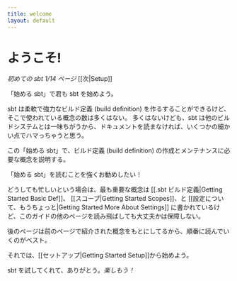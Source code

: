 ```yaml
---
title: welcome
layout: default
---
```


# ようこそ!

_初めての sbt 1/14 ページ_ [[次|Setup]]

「始める sbt」で君も sbt を始めよう。

sbt は柔軟で強力なビルド定義 (build definition) を作るすることができるけど、そこで使われている概念の数は多くはない。
多くはないけども、sbt は他のビルドシステムとは一味ちがうから、ドキュメントを読まなければ、いくつかの細かい点でハマっちゃうと思う。

この「始める sbt」で、ビルド定義 (build definition) の作成とメンテナンスに必要な概念を説明する。

「始める sbt」を読むことを強くお勧めしたい！

どうしても忙しいという場合は、最も重要な概念は
[[.sbt ビルド定義|Getting Started Basic Def]]、
[[スコープ|Getting Started Scopes]]、と
[[設定について、もうちょっと|Getting Started More About Settings]]
に書かれているけど、このガイドの他のページを読み飛ばしても大丈夫かは保障しない。

後のページは前のページで紹介された概念をもとにしてるから、順番に読んでいくのがベスト。

それでは、[[セットアップ|Getting Started Setup]]から始めよう。

sbt を試してくれて、ありがとう。_楽しもう！_
